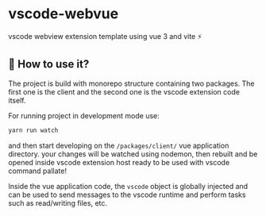 # vscode-webvue
vscode webview extension template using vue 3 and vite ⚡

## 🚀 How to use it? 
The project is build with monorepo structure containing two packages. The first one is the client and the second one is the vscode extension code itself.

For running project in development mode use:

```bash
yarn run watch
```
and then start developing on the `/packages/client/` vue application directory. your changes will be watched using nodemon, then rebuilt and be opened inside vscode extension host ready to be used with vscode command pallate!

Inside the vue application code, the `vscode` object is globally injected and can be used to send messages to the vscode runtime and perform tasks such as read/writing files, etc.